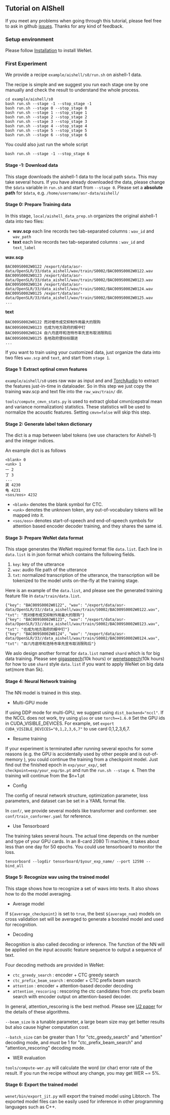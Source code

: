 ## Tutorial on AIShell

If you meet any problems when going through this tutorial, please feel free to ask in github [issues](https://github.com/mobvoi/wenet/issues). Thanks for any kind of feedback.

### Setup environment

Please follow [Installation](https://github.com/wenet-e2e/wenet#installation) to install WeNet.

### First Experiment

We provide a recipe `example/aishell/s0/run.sh` on aishell-1 data.

The recipe is simple and we suggest you run each stage one by one manually and check the result to understand the whole process.

```
cd example/aishell/s0
bash run.sh --stage -1 --stop_stage -1
bash run.sh --stage 0 --stop_stage 0
bash run.sh --stage 1 --stop_stage 1
bash run.sh --stage 2 --stop_stage 2
bash run.sh --stage 3 --stop_stage 3
bash run.sh --stage 4 --stop_stage 4
bash run.sh --stage 5 --stop_stage 5
bash run.sh --stage 6 --stop_stage 6
```

You could also just run the whole script
```
bash run.sh --stage -1 --stop_stage 6
```


#### Stage -1: Download data

This stage downloads the aishell-1 data to the local path `$data`. This may take several hours. If you have already downloaded the data, please change the `$data` variable in `run.sh` and start from `--stage 0`.
Please set a **absolute path** for `$data`, e.g. `/home/username/asr-data/aishell/`

#### Stage 0: Prepare Training data

In this stage, `local/aishell_data_prep.sh` organizes the original aishell-1 data into two files:
* **wav.scp** each line records two tab-separated columns : `wav_id` and `wav_path`
* **text**  each line records two tab-separated columns :  `wav_id` and `text_label`

**wav.scp**
```
BAC009S0002W0122 /export/data/asr-data/OpenSLR/33/data_aishell/wav/train/S0002/BAC009S0002W0122.wav
BAC009S0002W0123 /export/data/asr-data/OpenSLR/33/data_aishell/wav/train/S0002/BAC009S0002W0123.wav
BAC009S0002W0124 /export/data/asr-data/OpenSLR/33/data_aishell/wav/train/S0002/BAC009S0002W0124.wav
BAC009S0002W0125 /export/data/asr-data/OpenSLR/33/data_aishell/wav/train/S0002/BAC009S0002W0125.wav
...
```

**text**
```
BAC009S0002W0122 而对楼市成交抑制作用最大的限购
BAC009S0002W0123 也成为地方政府的眼中钉
BAC009S0002W0124 自六月底呼和浩特市率先宣布取消限购后
BAC009S0002W0125 各地政府便纷纷跟进
...
```

If you want to train using your customized data, just organize the data into two files `wav.scp` and `text`, and start from `stage 1`.


#### Stage 1: Extract optinal cmvn features

`example/aishell/s0` uses raw wav as input and and [TorchAudio](https://pytorch.org/audio/stable/index.html) to extract the features just-in-time in dataloader. So in this step we just copy the training wav.scp and text file into the `raw_wav/train/` dir.

`tools/compute_cmvn_stats.py` is used to extract global cmvn(cepstral mean and variance normalization) statistics. These statistics will be used to normalize the acoustic features. Setting `cmvn=false` will skip this step.

#### Stage 2: Generate label token dictionary

The dict is a map between label tokens (we use characters for Aishell-1) and
 the integer indices.

An example dict is as follows
```
<blank> 0
<unk> 1
一 2
丁 3
...
龚 4230
龟 4231
<sos/eos> 4232
```

* `<blank>` denotes the blank symbol for CTC.
* `<unk>` denotes the unknown token, any out-of-vocabulary tokens will be mapped into it.
* `<sos/eos>` denotes start-of-speech and end-of-speech symbols for attention based encoder decoder training, and they shares the same id.

#### Stage 3: Prepare WeNet data format

This stage generates the WeNet required format file `data.list`. Each line in `data.list` is in json format which contains the following fields.

1. `key`: key of the utterance
2. `wav`: audio file path of the utterance
3. `txt`: normalized transcription of the utterance, the transcription will be tokenized to the model units on-the-fly at the training stage.

Here is an example of the `data.list`, and please see the generated training feature file in `data/train/data.list`.

```
{"key": "BAC009S0002W0122", "wav": "/export/data/asr-data/OpenSLR/33//data_aishell/wav/train/S0002/BAC009S0002W0122.wav", "txt": "而对楼市成交抑制作用最大的限购"}
{"key": "BAC009S0002W0123", "wav": "/export/data/asr-data/OpenSLR/33//data_aishell/wav/train/S0002/BAC009S0002W0123.wav", "txt": "也成为地方政府的眼中钉"}
{"key": "BAC009S0002W0124", "wav": "/export/data/asr-data/OpenSLR/33//data_aishell/wav/train/S0002/BAC009S0002W0124.wav", "txt": "自六月底呼和浩特市率先宣布取消限购后"}
```

We aslo design another format for `data.list` named `shard` which is for big data training.
Please see [gigaspeech](https://github.com/wenet-e2e/wenet/tree/main/examples/gigaspeech/s0)(10k hours) or
[wenetspeech](https://github.com/wenet-e2e/wenet/tree/main/examples/wenetspeech/s0)(10k hours)
for how to use `shard` style `data.list` if you want to apply WeNet on big data set(more than 5k).

#### Stage 4: Neural Network training

The NN model is trained in this step.

- Multi-GPU mode

If using DDP mode for multi-GPU, we suggest using `dist_backend="nccl"`. If the NCCL does not work, try using `gloo` or use `torch==1.6.0`
Set the GPU ids in CUDA_VISIBLE_DEVICES. For example, set `export CUDA_VISIBLE_DEVICES="0,1,2,3,6,7"` to use card 0,1,2,3,6,7.

- Resume training

If your experiment is terminated after running several epochs for some reasons (e.g. the GPU is accidentally used by other people and is out-of-memory ), you could continue the training from a checkpoint model. Just find out the finished epoch in `exp/your_exp/`, set  `checkpoint=exp/your_exp/$n.pt` and run the `run.sh --stage 4`. Then the training will continue from the $n+1.pt

- Config

The config of neural network structure, optimization parameter, loss parameters, and dataset can be set in a YAML format file.

In `conf/`,  we provide several models like transformer and conformer. see `conf/train_conformer.yaml` for reference.

- Use Tensorboard

The training takes several hours. The actual time depends on the number and type of your GPU cards. In an 8-card 2080 Ti machine, it takes about less than one day for 50 epochs.
You could use tensorboard to monitor the loss.

```
tensorboard --logdir tensorboard/$your_exp_name/ --port 12598 --bind_all
```

#### Stage 5: Recognize wav using the trained model

This stage shows how to recognize a set of wavs into texts. It also shows how to do the model averaging.

- Average model

If `${average_checkpoint}` is set to `true`, the best `${average_num}` models on cross validation set will be averaged to generate a boosted model and used for recognition.

- Decoding

Recognition is also called decoding or inference. The function of the NN will be applied on the input acoustic feature sequence to output a sequence of text.

Four decoding methods are provided in WeNet:

* `ctc_greedy_search` : encoder + CTC greedy search
* `ctc_prefix_beam_search` :  encoder + CTC prefix beam search
* `attention` : encoder + attention-based decoder decoding
* `attention_rescoring` : rescoring the ctc candidates from ctc prefix beam search with encoder output on attention-based decoder.

In general, attention_rescoring is the best method. Please see [U2 paper](https://arxiv.org/pdf/2012.05481.pdf) for the details of these algorithms.

`--beam_size` is a tunable parameter, a large beam size may get better results but also cause higher computation cost.

`--batch_size` can be greater than 1 for "ctc_greedy_search" and "attention" decoding mode, and must be 1 for "ctc_prefix_beam_search" and "attention_rescoring" decoding mode.

- WER evaluation

`tools/compute-wer.py` will calculate the word (or char) error rate of the result. If you run the recipe without any change, you may get WER ~= 5%.


#### Stage 6: Export the trained model

`wenet/bin/export_jit.py` will export the trained model using Libtorch. The exported model files can be easily used for inference in other programming languages such as C++.
